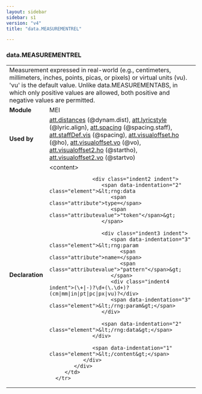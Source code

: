 ```yaml
---
layout: sidebar
sidebar: s1
version: "v4"
title: "data.MEASUREMENTREL"

---
```


<div class="macroSpec">
   <h3 id="data.MEASUREMENTREL">data.MEASUREMENTREL</h3>
   <table class="wovenodd">
      <tr>
         <td colspan="2" class="wovenodd-col2">Measurement expressed in real-world (e.g., centimeters, millimeters, inches, points,
            picas, or pixels) or virtual units (vu). 'vu' is the default value. Unlike
            data.MEASUREMENTABS, in which only positive values are allowed, both positive and
            negative
            values are permitted.
         </td>
      </tr>
      <tr>
         <td class="wovenodd-col1">
            <strong>Module</strong>
         </td>
         <td class="wovenodd-col2">MEI</td>
      </tr>
      <tr>
         <td class="wovenodd-col1">
            <strong>Used by</strong>
         </td>
         <td class="wovenodd-col2">
            <div class="parent">
               <a class="link_odd_classSpec" href="{{ site.baseurl }}/{{ page.version }}/attribute-classes/att.distances.html">att.distances</a> (@dynam.dist), 
               <a class="link_odd_classSpec" href="{{ site.baseurl }}/{{ page.version }}/attribute-classes/att.lyricstyle.html">att.lyricstyle</a> (@lyric.align), 
               <a class="link_odd_classSpec" href="{{ site.baseurl }}/{{ page.version }}/attribute-classes/att.spacing.html">att.spacing</a> (@spacing.staff), 
               <a class="link_odd_classSpec" href="{{ site.baseurl }}/{{ page.version }}/attribute-classes/att.staffDef.vis.html">att.staffDef.vis</a> (@spacing), 
               <a class="link_odd_classSpec" href="{{ site.baseurl }}/{{ page.version }}/attribute-classes/att.visualoffset.ho.html">att.visualoffset.ho</a> (@ho), 
               <a class="link_odd_classSpec" href="{{ site.baseurl }}/{{ page.version }}/attribute-classes/att.visualoffset.vo.html">att.visualoffset.vo</a> (@vo), 
               <a class="link_odd_classSpec" href="{{ site.baseurl }}/{{ page.version }}/attribute-classes/att.visualoffset2.ho.html">att.visualoffset2.ho</a> (@startho), 
               <a class="link_odd_classSpec" href="{{ site.baseurl }}/{{ page.version }}/attribute-classes/att.visualoffset2.vo.html">att.visualoffset2.vo</a> (@startvo)
            </div>
         </td>
      </tr>
      <tr>
         <td class="wovenodd-col1">
            <strong>Declaration</strong>
         </td>
         <td class="wovenodd-col2">
            <div xml:space="preserve" class="pre">
               <div class="indent1 indent">
                  <span data-indentation="1" class="element">&lt;content&gt;</span>
                  
                  <div class="indent2 indent">
                     <span data-indentation="2" class="element">&lt;rng:data 
                        <span class="attribute">type=</span>
                        <span class="attributevalue">"token"</span>&gt;
                     </span>
                     
                     <div class="indent3 indent">
                        <span data-indentation="3" class="element">&lt;rng:param 
                           <span class="attribute">name=</span>
                           <span class="attributevalue">"pattern"</span>&gt;
                        </span>
                        <div class="indent4 indent">(\+|-)?\d+(\.\d+)?(cm|mm|in|pt|pc|px|vu)?</div>
                        <span data-indentation="3" class="element">&lt;/rng:param&gt;</span>
                     </div>
                     
                     <span data-indentation="2" class="element">&lt;/rng:data&gt;</span>
                  </div>
                  
                  <span data-indentation="1" class="element">&lt;/content&gt;</span>
               </div>
            </div>
         </td>
      </tr>
   </table>
</div>